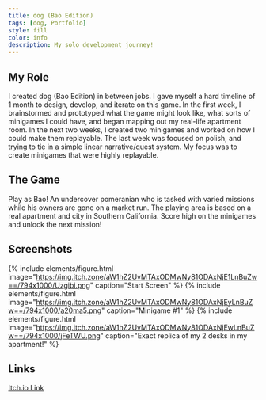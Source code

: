 ```yaml
---
title: dog (Bao Edition)
tags: [dog, Portfolio]
style: fill
color: info
description: My solo development journey!
---
```


## My Role
I created dog (Bao Edition) in between jobs. I gave myself a hard timeline of 1 month to design, develop, and iterate on this game. In the first week, I brainstormed and prototyped what the game might look like, what sorts of minigames I could have, and began mapping out my real-life apartment room. In the next two weeks, I created two minigames and worked on how I could make them replayable. The last week was focused on polish, and trying to tie in a simple linear narrative/quest system. My focus was to create minigames that were highly replayable.

## The Game
Play as Bao! An undercover pomeranian who is tasked with varied missions while his owners are gone on a market run. The playing area is based on a real apartment and city in Southern California. Score high on the minigames and unlock the next mission!

## Screenshots
{% include elements/figure.html image="https://img.itch.zone/aW1hZ2UvMTAxODMwNy81ODAxNjE1LnBuZw==/794x1000/Uzgibi.png" caption="Start Screen" %}
{% include elements/figure.html image="https://img.itch.zone/aW1hZ2UvMTAxODMwNy81ODAxNjEyLnBuZw==/794x1000/a20ma5.png" caption="Minigame #1" %}
{% include elements/figure.html image="https://img.itch.zone/aW1hZ2UvMTAxODMwNy81ODAxNjEwLnBuZw==/794x1000/jFeTWU.png" caption="Exact replica of my 2 desks in my apartment!" %}

## Links

[Itch.io Link](https://pauloboy.itch.io/dog-bao-edition)